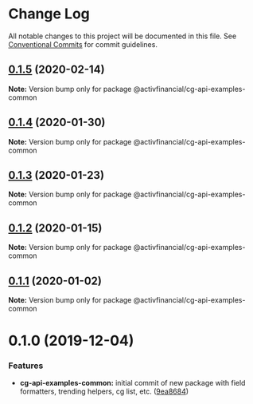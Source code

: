 # Change Log

All notable changes to this project will be documented in this file.
See [Conventional Commits](https://conventionalcommits.org) for commit guidelines.

## [0.1.5](https://github.com/activfinancial/cg-api-examples/compare/@activfinancial/cg-api-examples-common@0.1.4...@activfinancial/cg-api-examples-common@0.1.5) (2020-02-14)

**Note:** Version bump only for package @activfinancial/cg-api-examples-common





## [0.1.4](https://github.com/activfinancial/cg-api-examples/compare/@activfinancial/cg-api-examples-common@0.1.3...@activfinancial/cg-api-examples-common@0.1.4) (2020-01-30)

**Note:** Version bump only for package @activfinancial/cg-api-examples-common





## [0.1.3](https://github.com/activfinancial/cg-api-examples/compare/@activfinancial/cg-api-examples-common@0.1.2...@activfinancial/cg-api-examples-common@0.1.3) (2020-01-23)

**Note:** Version bump only for package @activfinancial/cg-api-examples-common





## [0.1.2](https://github.com/activfinancial/cg-api-examples/compare/@activfinancial/cg-api-examples-common@0.1.1...@activfinancial/cg-api-examples-common@0.1.2) (2020-01-15)

**Note:** Version bump only for package @activfinancial/cg-api-examples-common





## [0.1.1](https://github.com/activfinancial/cg-api-examples/compare/@activfinancial/cg-api-examples-common@0.1.0...@activfinancial/cg-api-examples-common@0.1.1) (2020-01-02)

**Note:** Version bump only for package @activfinancial/cg-api-examples-common





# 0.1.0 (2019-12-04)


### Features

* **cg-api-examples-common:** initial commit of new package with field formatters, trending helpers, cg list, etc. ([9ea8684](https://github.com/activfinancial/cg-api-examples/commit/9ea8684567891fa3f7dc3b299e39f2193c1ca905))
